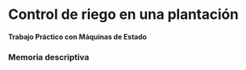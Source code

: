 # Control de riego en una plantación
#### Trabajo Práctico con Máquinas de Estado
### Memoria descriptiva